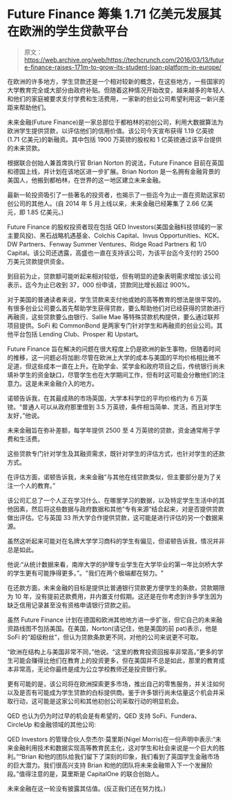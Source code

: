 # Future Finance 筹集 1.71 亿美元发展其在欧洲的学生贷款平台 

> 原文：<https://web.archive.org/web/https://techcrunch.com/2016/03/13/future-finance-raises-171m-to-grow-its-student-loan-platform-in-europe/>

在欧洲的许多地方，学生贷款还是一个相对较新的概念，在这些地方，一些国家的大学教育完全或大部分由政府补贴。但随着这种情况开始改变，越来越多的年轻人和他们的家庭被要求支付学费和生活费用，一家新的创业公司希望利用这一新兴差距来帮助他们。

未来金融(Future Finance)是一家总部位于都柏林的初创公司，利用大数据算法为欧洲学生提供贷款，以评估他们的信用价值。该公司今天宣布获得 1.19 亿英镑(1.71 亿美元)的新融资。其中包括 1900 万英镑的股权和 1 亿英镑通过该平台提供的未来贷款。

根据联合创始人兼首席执行官 Brian Norton 的说法，Future Finance 目前在英国和德国上线，并计划在该地区进一步扩展。Brian Norton 是一名拥有金融背景的美国人，他搬到都柏林，在世界的这一地区建立未来金融。

最新一轮投资吸引了一些著名的投资者，也揭示了一些迄今为止一直在资助这家初创公司的其他人。(自 2014 年 5 月上线以来，未来金融已经筹集了 2.66 亿美元，即 1.85 亿美元。)

Future Finance 的股权投资者现在包括 QED Investors(美国金融科技领域的一家主要风投)、黑石战略机遇基金、Colchis Capital、Invus Opportunities、KCK、DW Partners、Fenway Summer Ventures、Ridge Road Partners 和 1/0 Capital。该公司还透露，高盛也一直在支持该公司，为该平台迄今支付的 2500 万美元贷款提供资金。

到目前为止，贷款额可能听起来相对较低，但有明显的迹象表明需求增加:该公司表示，迄今为止已收到 37，000 份申请，贷款同比增长超过 900%。

对于美国的普通读者来说，学生贷款来支付他或她的高等教育的想法是很平常的。有很多创业公司要么首先帮助学生获得贷款，要么帮助他们对已经获得的贷款进行再融资，这些贷款要么由银行、Sallie Mae 等特殊贷款机构提供，要么通过联邦项目提供。SoFi 和 CommonBond 是两家专门针对学生和再融资的创业公司。其他平台包括 Lending Club、Prosper 和 Upstart。

Future Finance 旨在解决的问题在很大程度上仍是欧洲的新生事物，但随着时间的推移，这一问题必将加剧:尽管在欧洲上大学的成本与美国的平均价格相比微不足道，但这些成本一直在上升。在助学金、奖学金和政府项目之后，传统银行尚未填补学生的资金缺口，尽管学生也在大学期间工作，但有时这可能会分散他们的注意力。这是未来金融介入的地方。

诺顿告诉我，在其最成熟的市场英国，大学本科学位的平均价格约为 6 万英镑。“普通人可以从政府那里借到 3.5 万英镑，条件相当简单、灵活，而且对学生友好，”他说。

未来金融旨在弥补差额，每学年提供 2500 至 4 万英镑的贷款，资金通常用于学费和生活费。

这些贷款专门针对学生及其融资需求，既针对学生的评估方式，也针对学生的还款方式。

在评估方面，诺顿告诉我，未来金融“与其他在线贷款类似，但主要部分是为了关注一个人的教育。”

该公司汇总了一个人正在学习什么、在哪里学习的数据，以及特定学生生活中的其他因素，然后将这些数据与政府数据和其他“专有来源”结合起来，对是否提供贷款做出评估。它与英国 33 所大学合作提供贷款，这可能是进行评估的另一个数据来源。

虽然这听起来可能对在名牌大学学习商科的学生有偏见，但诺顿告诉我，情况并非总是如此。

他说:“从统计数据来看，南岸大学的护理专业学生在大学毕业的第一年比剑桥大学的学生更有可能挣得更多。”。"我们在两个极端都在努力。"

在还款方面，未来金融的目标是提供比普通银行贷款更方便学生的条款，贷款期限为 10 年，没有提前还款费用，并内置支付假期。这还是在你考虑到许多学生因为缺乏信用记录甚至没有资格申请银行贷款之前。

虽然 Future Finance 计划在德国和欧洲其他地方进一步扩张，但它自己的未来融资路线图不包括美国。在美国，Norton(请记住，他是美国的前 pat)表示，他是 SoFi 的“超级粉丝”，但认为贷款条款更不同，对他的公司来说更不可取。

“欧洲在结构上与美国非常不同，”他说。“这里的教育投资回报率非常高，”更多的学生可能会赚得比他们在教育上的投资更多，但在美国并不总是如此，那里的教育成本非常高，无论你最终是成为公立学校教师还是投资银行家。

更有可能的是，该公司将在欧洲探索更多市场，推出自己的零售服务，并关注如何以及是否有可能成为学生贷款的白标提供商。鉴于许多银行尚未估量这个机会并采取行动，这可能是这家公司和其他初创公司采取行动的明显机会。

QED 也认为仍为时过早的机会是有希望的，QED 支持 SoFi、Fundera、CircleUp 和金融领域的其他公司:

QED Investors 的管理合伙人奈杰尔·莫里斯(Nigel Morris)在一份声明中表示:“未来金融利用技术和数据实现高等教育民主化，这对学生和社会来说是一个巨大的胜利。”“Brian 和他的团队给我们留下了深刻的印象，我们看到了英国学生金融市场的巨大潜力。我们很高兴支持 Brian 和他的团队将未来金融带入下一个发展阶段。”值得注意的是，莫里斯是 CapitalOne 的联合创始人。

未来金融在这一轮没有披露其估值。(反正我们还在努力找。)